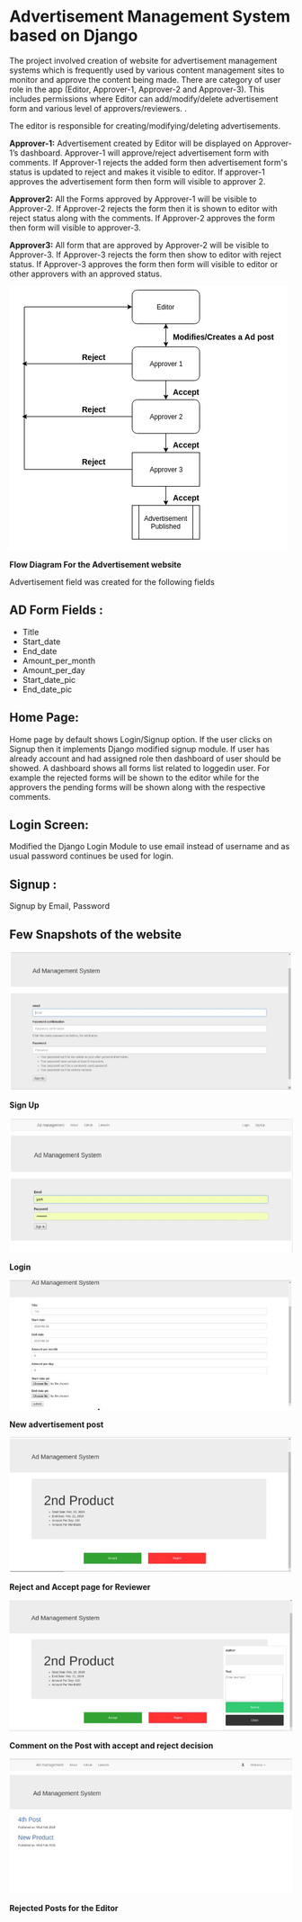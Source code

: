 # Advertisement Management System based on Django

The project involved creation of website for advertisement management systems which is frequently used by various content management sites to monitor and approve the content being made. There are category of user role in the app (Editor, Approver-1, Approver-2 and Approver-3). This includes permissions where Editor can add/modify/delete advertisement form and various level of approvers/reviewers. . 

The editor is responsible for creating/modifying/deleting advertisements.

**Approver-1:** Advertisement created by Editor will be displayed on Approver-1’s dashboard. Approver-1 will approve/reject advertisement form with comments. If Approver-1 rejects the added form then advertisement form's status is updated to reject and makes it visible to editor. If approver-1 approves the advertisement form then form will visible to approver 2.

**Approver2:** All the Forms approved by Approver-1 will be visible to Approver-2. If Approver-2 rejects the form then it is shown to editor with reject status along with the comments. If Approver-2 approves the form then form will visible to approver-3.

**Approver3:** All form that are approved by Approver-2 will be visible to Approver-3. If Approver-3 rejects the form then show to editor with reject status. If Approver-3 approves the form then form will visible to editor or other approvers with an approved status.

![Flow Diagram of Project](/images/Flowdiagram.png)

**Flow Diagram For the Advertisement website**

Advertisement field was created for the following fields

## AD Form Fields :
- Title 
- Start_date 
- End_date
- Amount_per_month 
- Amount_per_day 
- Start_date_pic 
- End_date_pic 

## Home Page:

Home page by default shows Login/Signup option. If the user clicks on Signup then it implements Django modified signup module. If user has already account and had assigned role then dashboard of user should be showed. A dashboard shows all forms list related to loggedin user. For example the rejected forms will be shown to the editor while for the approvers the pending forms will be shown along with the respective comments.

## Login Screen:
Modified the Django Login Module to use email instead of username and as usual password continues be used for login.

## Signup :
Signup by Email, Password

## Few Snapshots of the website

![Sign Up](/images/Signup.JPG)

**Sign Up**

![Login](/images/Loginpage.JPG)

**Login**

![New advertisement post](/images/Newpost.JPG)

**New advertisement post**

![Reject and Accept page for Reviewer](/images/Rejectacceptpost.JPG)

**Reject and Accept page for Reviewer**

![Comment on the Post with accept and reject decision](/images/Commentpost.JPG)

**Comment on the Post with accept and reject decision**

![Rejected Posts for the Editor](/images/Rejectedpost.JPG)

**Rejected Posts for the Editor**
